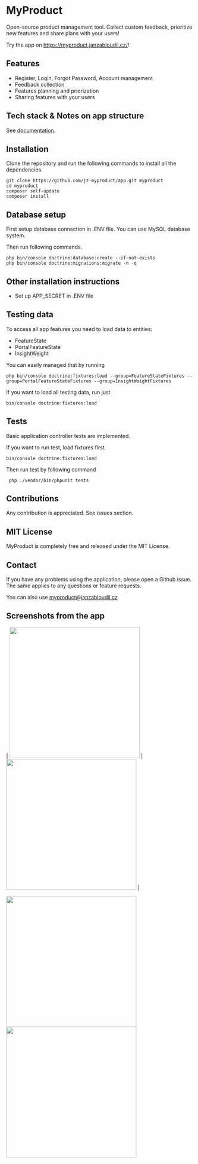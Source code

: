 # MyProduct 

Open-source product management tool. Collect custom feedback, prioritize new features and share plans with your users! 

Try the app on https://myproduct.janzabloudil.cz/!

## Features

- Register, Login, Forgot Password, Account management
- Feedback collection
- Features planning and priorization 
- Sharing features with your users

## Tech stack & Notes on app structure

See  [documentation](https://github.com/jz-myproduct/app/wiki).

## Installation

Clone the repository and run the following commands to install all the dependencies.

```
git clone https://github.com/jz-myproduct/app.git myproduct
cd myproduct
composer self-update
composer install
```

## Database setup

First setup database connection in .ENV file. You can use MySQL database system. 

Then run following commands.

```
php bin/console doctrine:database:create --if-not-exists
php bin/console doctrine:migrations:migrate -n -q
```

## Other installation instructions

- Set up APP_SECRET in .ENV file

## Testing data

To access all app features you need to load data to entities:
- FeatureState
- PortalFeatureState
- InsightWeight

You can easily managed that by running

```
php bin/console doctrine:fixtures:load --group=FeatureStateFixtures --group=PortalFeatureStateFixtures --group=InsightWeightFixtures
```

If you want to load all testing data, run just

```
bin/console doctrine:fixtures:load
```

## Tests

Basic application controller tests are implemented.

If you want to run test, load fixtures first.

```
bin/console doctrine:fixtures:load
```

Then run test by following command

```
 php ./vendor/bin/phpunit tests
```

## Contributions
Any contribution is appreciated. See issues section.

## MIT License

MyProduct is completely free and released under the MIT License.

## Contact 

If you have any problems using the application, please open a Github issue. The same applies to any questions or feature requests.

You can also use myproduct@janzabloudil.cz.

## Screenshots from the app

| <img src="https://www.janzabloudil.cz/myproduct-screens/add-feedback.png" width="350">  | <img src="https://www.janzabloudil.cz/myproduct-screens/add-feedback.png" width="350">  |


<img src="https://www.janzabloudil.cz/myproduct-screens/add-feedback.png" width="350">

<img src="https://www.janzabloudil.cz/myproduct-screens/add-feedback.png" width="350">


